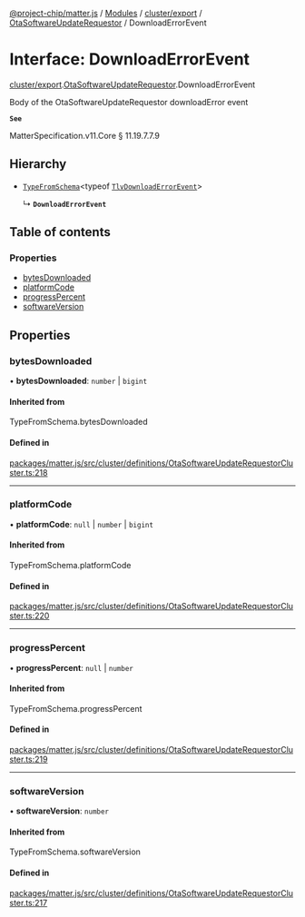 [@project-chip/matter.js](../README.md) / [Modules](../modules.md) / [cluster/export](../modules/cluster_export.md) / [OtaSoftwareUpdateRequestor](../modules/cluster_export.OtaSoftwareUpdateRequestor.md) / DownloadErrorEvent

# Interface: DownloadErrorEvent

[cluster/export](../modules/cluster_export.md).[OtaSoftwareUpdateRequestor](../modules/cluster_export.OtaSoftwareUpdateRequestor.md).DownloadErrorEvent

Body of the OtaSoftwareUpdateRequestor downloadError event

**`See`**

MatterSpecification.v11.Core § 11.19.7.7.9

## Hierarchy

- [`TypeFromSchema`](../modules/tlv_export.md#typefromschema)\<typeof [`TlvDownloadErrorEvent`](../modules/cluster_export.OtaSoftwareUpdateRequestor.md#tlvdownloaderrorevent)\>

  ↳ **`DownloadErrorEvent`**

## Table of contents

### Properties

- [bytesDownloaded](cluster_export.OtaSoftwareUpdateRequestor.DownloadErrorEvent.md#bytesdownloaded)
- [platformCode](cluster_export.OtaSoftwareUpdateRequestor.DownloadErrorEvent.md#platformcode)
- [progressPercent](cluster_export.OtaSoftwareUpdateRequestor.DownloadErrorEvent.md#progresspercent)
- [softwareVersion](cluster_export.OtaSoftwareUpdateRequestor.DownloadErrorEvent.md#softwareversion)

## Properties

### bytesDownloaded

• **bytesDownloaded**: `number` \| `bigint`

#### Inherited from

TypeFromSchema.bytesDownloaded

#### Defined in

[packages/matter.js/src/cluster/definitions/OtaSoftwareUpdateRequestorCluster.ts:218](https://github.com/project-chip/matter.js/blob/904d0c9b952b91f28a21803759c5e5c66ee4d272/packages/matter.js/src/cluster/definitions/OtaSoftwareUpdateRequestorCluster.ts#L218)

___

### platformCode

• **platformCode**: ``null`` \| `number` \| `bigint`

#### Inherited from

TypeFromSchema.platformCode

#### Defined in

[packages/matter.js/src/cluster/definitions/OtaSoftwareUpdateRequestorCluster.ts:220](https://github.com/project-chip/matter.js/blob/904d0c9b952b91f28a21803759c5e5c66ee4d272/packages/matter.js/src/cluster/definitions/OtaSoftwareUpdateRequestorCluster.ts#L220)

___

### progressPercent

• **progressPercent**: ``null`` \| `number`

#### Inherited from

TypeFromSchema.progressPercent

#### Defined in

[packages/matter.js/src/cluster/definitions/OtaSoftwareUpdateRequestorCluster.ts:219](https://github.com/project-chip/matter.js/blob/904d0c9b952b91f28a21803759c5e5c66ee4d272/packages/matter.js/src/cluster/definitions/OtaSoftwareUpdateRequestorCluster.ts#L219)

___

### softwareVersion

• **softwareVersion**: `number`

#### Inherited from

TypeFromSchema.softwareVersion

#### Defined in

[packages/matter.js/src/cluster/definitions/OtaSoftwareUpdateRequestorCluster.ts:217](https://github.com/project-chip/matter.js/blob/904d0c9b952b91f28a21803759c5e5c66ee4d272/packages/matter.js/src/cluster/definitions/OtaSoftwareUpdateRequestorCluster.ts#L217)
